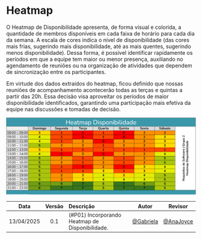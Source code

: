 # Heatmap

O Heatmap de Disponibilidade apresenta, de forma visual e colorida, a quantidade de membros disponíveis em cada faixa de horário para cada dia da semana. A escala de cores indica o nível de disponibilidade (das cores mais frias, sugerindo mais disponibilidade, até as mais quentes, sugerindo menos disponibilidade). Dessa forma, é possível identificar rapidamente os períodos em que a equipe tem maior ou menor presença, auxiliando no agendamento de reuniões ou na organização de atividades que dependem de sincronização entre os participantes.

Em virtude dos dados extraídos do heatmap, ficou definido que nossas reuniões de acompanhamento acontecerão todas as terças e quintas a partir das 20h. Essa decisão visa aproveitar os períodos de maior disponibilidade identificados, garantindo uma participação mais efetiva da equipe nas discussões e tomadas de decisão.

![Heatmap](../../images/guardioes-imgs/heatmap.png)

| Data       | Versão | Descrição                                 | Autor                                      | Revisor                                     |
| :--------: | :----: | :---------------------------------------- | :----------------------------------------: | :----------------------------------------: |
| 13/04/2025 |  0.1   | (#P01) Incorporando Heatmap de Disponibilidade.| [@Gabriela](https://github.com/gaubiela)   | [@AnaJoyce](https://github.com/anajoyceamorim) |